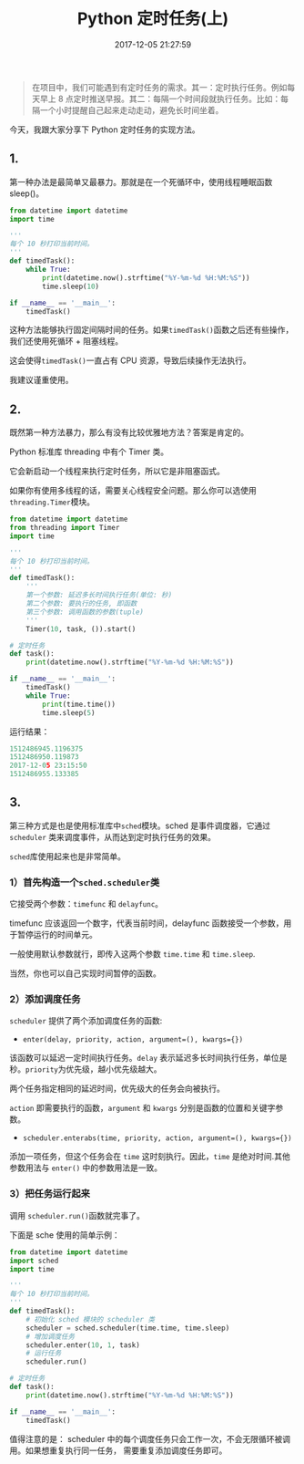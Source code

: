 ﻿---
layout: post
title:  "Python 定时任务(上)"
date:   2017-12-05 21:27:59
urlname: 26
cover: https://img.jikehou.cn/cover/2017-12-05.jpg
categories: [小白入门Python]
tags: [Python, 定时任务, sched]
keywords: [Python, datetime, time, sched模块]
---
> 在项目中，我们可能遇到有定时任务的需求。其一：定时执行任务。例如每天早上 8 点定时推送早报。其二：每隔一个时间段就执行任务。比如：每隔一个小时提醒自己起来走动走动，避免长时间坐着。

今天，我跟大家分享下 Python 定时任务的实现方法。
<!-- more -->
## 1.
第一种办法是最简单又最暴力。那就是在一个死循环中，使用线程睡眠函数 sleep()。

```python
from datetime import datetime
import time

'''
每个 10 秒打印当前时间。
'''
def timedTask():
    while True:
        print(datetime.now().strftime("%Y-%m-%d %H:%M:%S"))
        time.sleep(10)

if __name__ == '__main__':
    timedTask()
```
这种方法能够执行固定间隔时间的任务。如果`timedTask()`函数之后还有些操作，我们还使用死循环 + 阻塞线程。

这会使得`timedTask()`一直占有 CPU 资源，导致后续操作无法执行。

我建议谨重使用。

## 2.
既然第一种方法暴力，那么有没有比较优雅地方法？答案是肯定的。

Python 标准库 threading 中有个 Timer 类。

它会新启动一个线程来执行定时任务，所以它是非阻塞函式。

如果你有使用多线程的话，需要关心线程安全问题。那么你可以选使用`threading.Timer`模块。
```python
from datetime import datetime
from threading import Timer
import time

'''
每个 10 秒打印当前时间。
'''
def timedTask():
    '''
    第一个参数: 延迟多长时间执行任务(单位: 秒)
    第二个参数: 要执行的任务, 即函数
    第三个参数: 调用函数的参数(tuple)
    '''
    Timer(10, task, ()).start()

# 定时任务
def task():
    print(datetime.now().strftime("%Y-%m-%d %H:%M:%S"))

if __name__ == '__main__':
    timedTask()
    while True:
        print(time.time())
        time.sleep(5)
```

运行结果：
```python
1512486945.1196375
1512486950.119873
2017-12-05 23:15:50
1512486955.133385
```

## 3.
第三种方式是也是使用标准库中`sched`模块。sched 是事件调度器，它通过 `scheduler` 类来调度事件，从而达到定时执行任务的效果。

`sched`库使用起来也是非常简单。

### 1）首先构造一个`sched.scheduler`类
它接受两个参数：`timefunc` 和 `delayfunc`。

timefunc 应该返回一个数字，代表当前时间，delayfunc 函数接受一个参数，用于暂停运行的时间单元。

一般使用默认参数就行，即传入这两个参数 `time.time` 和 `time.sleep`.

当然，你也可以自己实现时间暂停的函数。

### 2）添加调度任务
`scheduler` 提供了两个添加调度任务的函数:

- `enter(delay, priority, action, argument=(), kwargs={})`

该函数可以延迟一定时间执行任务。`delay` 表示延迟多长时间执行任务，单位是秒。`priority`为优先级，越小优先级越大。

两个任务指定相同的延迟时间，优先级大的任务会向被执行。

`action` 即需要执行的函数，`argument` 和 `kwargs` 分别是函数的位置和关键字参数。

- `scheduler.enterabs(time, priority, action, argument=(), kwargs={})`

添加一项任务，但这个任务会在 `time` 这时刻执行。因此，`time` 是绝对时间.其他参数用法与 `enter()` 中的参数用法是一致。

### 3）把任务运行起来
调用 `scheduler.run()`函数就完事了。

下面是 sche 使用的简单示例：
```python
from datetime import datetime
import sched
import time

'''
每个 10 秒打印当前时间。
'''
def timedTask():
    # 初始化 sched 模块的 scheduler 类
    scheduler = sched.scheduler(time.time, time.sleep)
    # 增加调度任务
    scheduler.enter(10, 1, task)
    # 运行任务
    scheduler.run()

# 定时任务
def task():
    print(datetime.now().strftime("%Y-%m-%d %H:%M:%S"))

if __name__ == '__main__':
    timedTask()
```

值得注意的是： scheduler 中的每个调度任务只会工作一次，不会无限循环被调用。如果想重复执行同一任务， 需要重复添加调度任务即可。